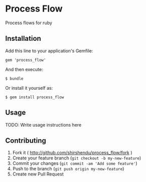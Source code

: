 # Process Flow

Process flows for ruby

## Installation

Add this line to your application's Gemfile:

    gem 'process_flow'

And then execute:

    $ bundle

Or install it yourself as:

    $ gem install process_flow

## Usage

TODO: Write usage instructions here

## Contributing

1. Fork it ( http://github.com/shirshendu/process_flow/fork )
2. Create your feature branch (`git checkout -b my-new-feature`)
3. Commit your changes (`git commit -am 'Add some feature'`)
4. Push to the branch (`git push origin my-new-feature`)
5. Create new Pull Request
